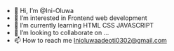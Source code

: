 - 👋 Hi, I’m @Ini-Oluwa
- 👀 I’m interested in Frontend web development 
- 🌱 I’m currently learning HTML CSS JAVASCRIPT
- 💞️ I’m looking to collaborate on ...
- 📫 How to reach me Inioluwaadeoti0302@gmail.com 

<!---
Ini-Oluwa/Ini-Oluwa is a ✨ special ✨ repository because its `README.md` (this file) appears on your GitHub profile.
You can click the Preview link to take a look at your changes.
--->
